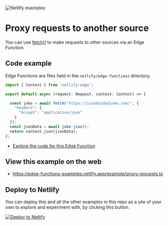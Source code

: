 ![Netlify examples](https://user-images.githubusercontent.com/5865/159468750-df1c2783-39b2-40da-9c0f-971f72a7ea3f.png)

# Proxy requests to another source 

You can use [fetch()](https://developer.mozilla.org/en-US/docs/Web/API/fetch) to make requests to other sources via an Edge Function.

## Code example

Edge Functions are files held in the `netlify/edge-functions` directory.

```ts
import { Context } from "netlify:edge";

export default async (request: Request, context: Context) => {

  const joke = await fetch("https://icanhazdadjoke.com/", {
    "headers": {
      "Accept": "application/json"
    }
  });
  const jsonData = await joke.json();
  return context.json(jsonData);
};

```


- [Explore the code for this Edge Function](../../netlify/edge-functions/proxy-requests.ts)

## View this example on the web

- https://edge-functions-examples.netlify.app/example/proxy-requests.ts

## Deploy to Netlify

You can deploy this and all the other examples in this repo as a site of your own to explore and experiment with, by
clicking this button.

[![Deploy to Netlify](https://www.netlify.com/img/deploy/button.svg)](https://app.netlify.com/start/deploy?repository=https://github.com/netlify/edge-functions-examples)
